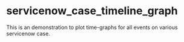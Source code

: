 # servicenow_case_timeline_graph
This is an demonstration to plot time-graphs for all events on various servicenow case.
